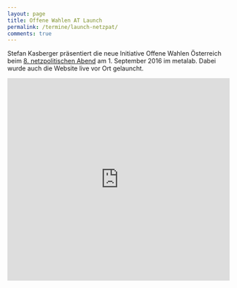 ```yaml
---
layout: page
title: Offene Wahlen AT Launch
permalink: /termine/launch-netzpat/
comments: true
---
```


Stefan Kasberger präsentiert die neue Initiative Offene Wahlen Österreich beim <a href="https://netzpolitischerabend.wordpress.com/2016/08/07/programm-des-8-netzpolitischen-abends-at-in-wien-am-1-sepember-2016/" title="8. netzpolitischer Abend">8. netzpolitischen Abend</a> am 1. September 2016 im metalab. Dabei wurde auch die Website live vor Ort gelauncht.

<iframe width="100%" height="460" src="https://www.youtube.com/embed/LMK99tF9xYo" frameborder="0" allowfullscreen></iframe>
